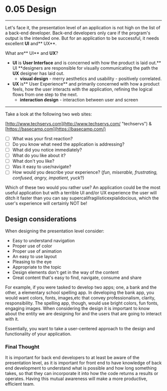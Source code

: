 # 0.05 Design

---

Let's face it, the presentation level of an application is not high on the list of a back-end developer. Back-end developers only care if the program's output is the intended one. But for an application to be successful, it needs excellent **UI** and** UX**.

What are** UI** and **UX**?

* **UI** is **User Interface** and is concerned with how the product is laid out.** UI **designers are responsible for visually communicating the path the **UX** designer has laid out.
  * **visual design** - merry aesthetics and usability - positively correlated.
* **UX** is** User Experience** and primarily concerned with how a product feels, how the user interacts with the application, refining the logical flows from one step to the next.
  * **interaction design** - interaction between user and screen

---

Take a look at the following two web sites:

[http://www.techservs.com](http://www.techservs.com/ "techservs") & [https://basecamp.com](https://basecamp.com/)

* [ ] What was your first reaction?
* [ ] Do you know what need the application is addressing?
* [ ] What did you notice immediately?
* [ ] What do you like about it?
* [ ] What don't you like?
* [ ] Was it easy to use/navigate?
* [ ] How would you describe your experience? \(_fun, miserable, frustrating, confused, angry, impatient, yuck_?\)

Which of these two would you rather use? An application could be the most useful application but with a terrible UI and/or UX experience the user will ditch it faster than you can say supercalifragilisticexpialidocious, which the user's experience will certainly NOT be!

## Design considerations

When designing the presentation level consider:

* Easy to understand navigation
* Proper use of color
* Proper use of animation
* An easy to use layout
* Pleasing to the eye
* Appropriate to the topic
* Design elements don't get in the way of the content 
* Great content that's easy to find, navigate, consume and share

For example, if you were tasked to develop two apps; one, a bank and the other, a elementary school spelling app.  In developing the bank app, you would want colors, fonts, images,etc that convey professionalism, clarity, responsibility.  The spelling app, though, would use bright colors, fun fonts, engaging images.  When considering the design it is important to know about the entity we are designing for and the users that are going to interact with it.

Essentially, you want to take a user-centered approach to the design and functionality of your application.

### Final Thought

It is important for back end developers to at least be aware of the presentation level, as it is important for front end to have knowledge of back end development to understand what is possible and how long something takes, so that they can incorporate it into how the code returns a results or operates. Having this mutual awareness will make a more productive, efficient team.

